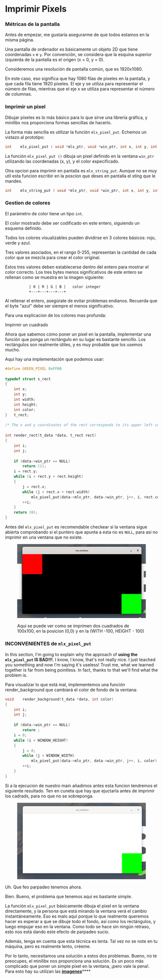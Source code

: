 # Imprimir Pixels

### Métricas de la pantalla

Antes de empezar, me gustaría asegurarme de que todos estamos en la misma página.

Una pantalla de ordenador es básicamente un objeto 2D que tiene coordenadas `x` e `y`. Por convención, se considera que la esquina superior izquierda de la pantalla es el origen (x = 0, y = 0).

Consideremos una resolución de pantalla común, que es 1920x1080.

En este caso, eso significa que hay 1080 filas de píxeles en la pantalla, y que cada fila tiene 1920 píxeles. El eje y se utiliza para representar el número de filas, mientras que el eje x se utiliza para representar el número de columnas.

### Imprimir un pixel

Dibujar píxeles es lo más básico para lo que sirve una librería gráfica, y minilibx nos proporciona formas sencillas de hacerlo.

La forma más sencilla es utilizar la función `mlx_pixel_put`. Echemos un vistazo al prototipo:

```c
int    mlx_pixel_put ( void *mlx_ptr, void *win_ptr, int x, int y, int color );
```

La función `mlx_pixel_put ()` dibuja un píxel definido en la ventana `win_ptr` utilizando las coordenadas (x, y), y el color especificado.

Otra opcion para imprimir en pantalla es `mlx_string_put`. Aunque no se muy util esta funcion escribir en la poscion que deses en pantalla el sting que le mandes.

```c
int    mlx_string_put ( void *mlx_ptr, void *win_ptr, int x, int y, int color, char *string );
```

### Gestion de colores

El parámetro de color tiene un tipo `int`.

El color mostrado debe ser codificado en este entero, siguiendo un esquema definido.

Todos los colores visualizables pueden dividirse en 3 colores básicos: rojo, verde y azul.

Tres valores asociados, en el rango 0-255, representan la cantidad de cada color que se mezcla para crear el color original.

Estos tres valores deben establecerse dentro del entero para mostrar el color correcto. Los tres bytes menos significativos de este entero se rellenan como se muestra en la imagen siguiente:

```
           | 0 | R | G | B |   color integer
           +---+---+---+---+
```

Al rellenar el entero, asegúrate de evitar problemas endianos. Recuerda que el byte "azul" debe ser siempre el menos significativo.

Para una explicacion de los colores mas profunda:&#x20;

Impirmir un cuadrado

Ahora que sabemos cómo poner un píxel en la pantalla, implementar una función que ponga un rectángulo en su lugar es bastante sencillo. Los rectángulos son realmente útiles, y es muy probable que los usemos mucho.

Aquí hay una implementación que podemos usar:

```c
#define GREEN_PIXEL 0xFF00

typedef struct s_rect
{
	int	x;
	int	y;
	int width;
	int height;
	int color;
}	t_rect;

/* The x and y coordinates of the rect corresponds to its upper left corner. */

int render_rect(t_data *data, t_rect rect)
{
	int	i;
	int j;

	if (data->win_ptr == NULL)
		return (1);
	i = rect.y;
	while (i < rect.y + rect.height)
	{
		j = rect.x;
		while (j < rect.x + rect.width)
			mlx_pixel_put(data->mlx_ptr, data->win_ptr, j++, i, rect.color);
		++i;
	}
	return (0);
}
```

Antes del `mlx_pixel_put` es recomendable checkear si la ventana sigue abierta comprobando si el puntero que apunta a esta no es `NULL`, para asi no imprimir en una ventana que no existe.

<figure><img src="../../.gitbook/assets/image (3).png" alt=""><figcaption><p>Aqui se puede ver como se imprimen dos cuadrados de 100x100, en la posicion (0,0) y en la (WITH -100, HEIGHT - 100)</p></figcaption></figure>

### INCONVENIENTES de `mlx_pixel_put`&#x20;

In this section, I'm going to explain why the approach of **using the `mlx_pixel_put` IS BAD!!!**. I know, I know, that's not really nice. I just teached you something and now I'm saying it's useless! Trust me, what we learned together is far from being pointless. In fact, thanks to that we'll find what the problem is.

Para visualizar lo que está mal, implementemos una función render\_background que cambiará el color de fondo de la ventana:

```c
void	render_background(t_data *data, int color)
{
	int	i;
	int	j;

	if (data->win_ptr == NULL)
		return ;
	i = 0;
	while (i < WINDOW_HEIGHT)
	{
		j = 0;
		while (j < WINDOW_WIDTH)
			mlx_pixel_put(data->mlx_ptr, data->win_ptr, j++, i, color);
		++i;
	}
}
```

Si a la ejecucion de nuestro main añadimos antes esta funcion tendremos el siguiente resultado. Ten en cuneta que hay que ejuctarla antes de imprimir los cadrads, para no que no se sobreponga.

<figure><img src="../../.gitbook/assets/img.gif" alt=""><figcaption></figcaption></figure>

Uh. Que feo parpadeo tenemos ahora.

Bien. Bueno, el problema que tenemos aquí es bastante simple.

La función `mlx_pixel_put` básicamente dibuja el píxel en la ventana directamente, y la persona que está mirando la ventana verá el cambio instantáneamente. Eso es malo aquí porque lo que realmente queremos hacer es esperar a que se dibuje todo el fondo, así como los rectángulos, y luego empujar eso en la ventana. Como todo se hace sin ningún retraso, esto nos está dando este efecto de parpadeo sucio.

Además, tenga en cuenta que esta técnica es lenta. Tal vez no se note en tu máquina, pero es realmente lento, créeme.

Por lo tanto, necesitamos una solución a estos dos problemas. Bueno, no te preocupes, el minilibx nos proporciona una solución. Es un poco más complicado que poner un simple píxel en la ventana, ¡pero vale la pena!. Para esto hay su utilizan las [**imagenes**](imagenes.md)****
